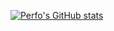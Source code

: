 [![Perfo's GitHub stats](https://github-readme-stats.vercel.app/api?username=perfoczech&count_private=true&include_all_commits=true&show_icons=true&hide_border=true&icon_color=d4b237&bg_color=22272e&text_color=eeeeee&title_color=eeeeee)](https://github.com/anuraghazra/github-readme-stats)
